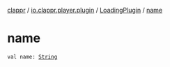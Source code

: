 [clappr](../../index.md) / [io.clappr.player.plugin](../index.md) / [LoadingPlugin](index.md) / [name](./name.md)

# name

`val name: `[`String`](https://kotlinlang.org/api/latest/jvm/stdlib/kotlin/-string/index.html)